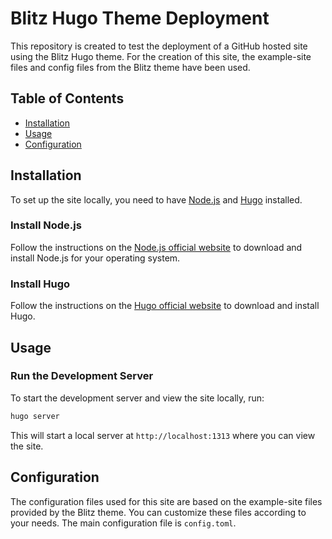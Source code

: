 # Blitz Hugo Theme Deployment

This repository is created to test the deployment of a GitHub hosted site using the Blitz Hugo theme. For the creation of this site, the example-site files and config files from the Blitz theme have been used.

## Table of Contents
- [Installation](#installation)
- [Usage](#usage)
- [Configuration](#configuration)

## Installation

To set up the site locally, you need to have [Node.js](https://nodejs.org/) and [Hugo](https://gohugo.io/) installed.

### Install Node.js
Follow the instructions on the [Node.js official website](https://nodejs.org/en/download/) to download and install Node.js for your operating system.

### Install Hugo
Follow the instructions on the [Hugo official website](https://gohugo.io/getting-started/installing/) to download and install Hugo.

## Usage

### Run the Development Server
To start the development server and view the site locally, run:
```sh
hugo server
```
This will start a local server at `http://localhost:1313` where you can view the site.

## Configuration

The configuration files used 
for this site are based on the example-site files provided by the Blitz theme. You can customize these files according to your needs. The main configuration file is `config.toml`.
